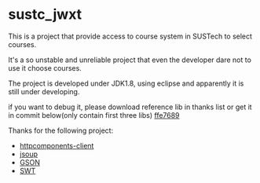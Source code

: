 # sustc_jwxt

This is a project that provide access to course system in SUSTech to select courses.

It's a so unstable and unreliable project that even the developer dare not to use it choose courses.

The project is developed under JDK1.8, using eclipse and apparently it is still under developing.

if you want to debug it, please download reference lib in thanks list or get it in commit below(only contain first three libs)
[ffe7689](https://github.com/ddzy2015/sustc_jwxt/tree/ffe7689e062d98c05e2eaba216920fbade2c2945)

Thanks for the following project:

* [httpcomponents-client](http://hc.apache.org/)
* [jsoup](https://jsoup.org)
* [GSON](https://github.com/google/gson)
* [SWT](http://www.eclipse.org/swt/)
